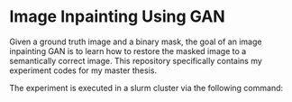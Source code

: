 
# Image Inpainting Using GAN

Given a ground truth image and a binary mask, the goal of an image inpainting GAN is to learn how to restore the masked image to a semantically correct image. This repository specifically contains my experiment codes for my master thesis.

The experiment is executed in a slurm cluster via the following command:
```sbatch exec_slurm.sh
```